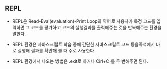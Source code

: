 ## REPL

- REPL은 Read-Eval(evaluation)-Print Loop의 약어로 사용자가 특정 코드를 입력하면 그 코드를 평가하고 코드의 실행결과를 출력해주는 것을 반복해주는 환경을 말한다.

- REPL 환경은 자바스크립트 학습 중에 간단한 자바스크립트 코드 등을즉석에서 바로 실행해 결과를 확인해 볼 때 주로 사용한다
- REPL 환경에서 나오는 방법은 .exit로 하거나 Cirl+C 를 두 번해주면 된다.
